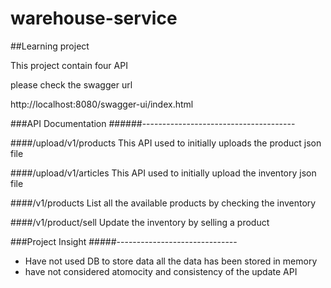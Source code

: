 # warehouse-service
##Learning project

This project contain four API 

please check the swagger url

http://localhost:8080/swagger-ui/index.html


###API Documentation 
######--------------------------------------

####/upload/v1/products
This API used to initially uploads the product json file

####/upload/v1/articles
This API used to initially upload the inventory json file

####/v1/products
List all the available products by checking the inventory 

####/v1/product/sell
Update the inventory by selling a product


###Project Insight
#####------------------------------

- Have not used DB to store data all the data has been stored in memory
- have not considered atomocity and consistency of the update API








